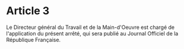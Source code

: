 # Article 3

Le Directeur général du Travail et de la Main-d'Oeuvre est chargé de l'application du présent arrêté, qui sera publié au Journal Officiel de la République Française.
